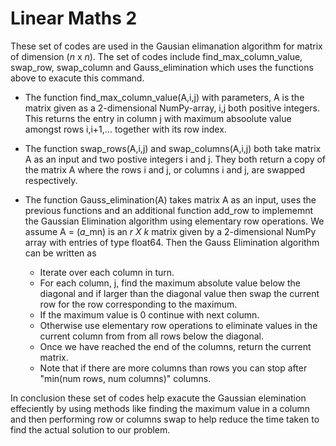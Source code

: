 # Linear Maths 2

These set of codes are used in the Gausian elimanation algorithm for matrix of dimension (*n* x *n*). The set of codes include find_max_column_value, swap_row, swap_column and Gauss_elimination which uses the functions above to exacute this command.

* The function find_max_column_value(A,i,j) with parameters, A is the matrix given as a 2-dimensional NumPy-array, i,j both positive integers. This returns the entry in column j with maximum absoolute value amongst rows i,i+1,... together with its row index.   

* The function swap_rows(A,i,j) and swap_columns(A,i,j) both take matrix A as an input and two postive integers i and j. They both return a copy of the matrix A where the rows i and j, or columns i and j, are swapped respectively.

* The function Gauss_elimination(A) takes matrix A as an input, uses the previous functions and an additional function add_row to implememnt the Gaussian Elimination algorithm using elementary row operations. We assume A = (*a*_mn) is an *r X k* matrix given by a 2-dimensional NumPy array with entries of type float64. Then the Gauss Elimination algorithm can be written as
  - Iterate over each column in turn.
  - For each column, j, find the maximum absolute value below the diagonal and if larger than the diagonal value then swap the current row for the row corresponding to the maximum.
  - If the maximum value is 0 continue with next column.
  - Otherwise use elementary row operations to eliminate values in the current column from from all rows below the diagonal.
  - Once we have reached the end of the columns, return the current matrix. 
  - Note that if there are more columns than rows you can stop after "min(num rows, num columns)" columns.

In conclusion these set of codes help exacute the Gaussian elemination effeciently by using methods like finding the maximum value in a column and then performing row or columns swap to help reduce the time taken to find the actual solution to our problem.
 
